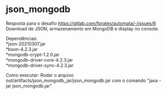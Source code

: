 # json_mongodb

Resposta para o desafio https://gitlab.com/fprates/automata/-/issues/6  
Download de JSON, armazenamento em MongoDB e display no console.

Dependências:  
*json-20210307.jar  
*bson-4.2.3.jar  
*mongodb-crypt-1.2.0.jar  
*mongodb-driver-core-4.2.3.jar  
*mongodb-driver-sync-4.2.3.jar  

Como executar:
Rodar o arquivo out/artifacts/json_mongodb_jar/json_mongodb.jar com o comando "java -jar json_mongodb.jar"
